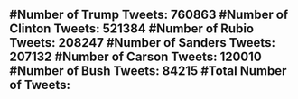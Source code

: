 #Number of Trump Tweets: 760863
#Number of Clinton Tweets: 521384
#Number of Rubio Tweets: 208247
#Number of Sanders Tweets: 207132
#Number of Carson Tweets: 120010
#Number of Bush Tweets: 84215
#Total Number of Tweets:  
---
